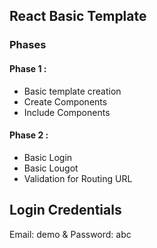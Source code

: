 ## React Basic Template

### Phases

#### Phase 1 :
* Basic template creation
* Create Components
* Include Components

#### Phase 2 :
* Basic Login
* Basic Lougot
* Validation for Routing URL

## Login Credentials

Email: demo & Password: abc
